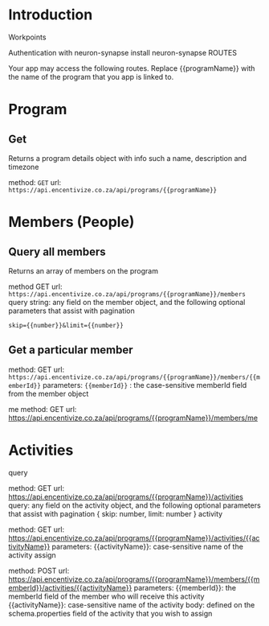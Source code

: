 # Introduction

Workpoints 

Authentication with neuron-synapse
install neuron-synapse
ROUTES

Your app may access the following routes. Replace {{programName}} with the name of the program that you app is linked to.

# Program

## Get 

Returns a program details object with info such a name, description and timezone

method: 
`GET`
url: 
`https://api.encentivize.co.za/api/programs/{{programName}}`

# Members (People)

## Query all members

Returns an array of members on the program

method GET
url: 
`https://api.encentivize.co.za/api/programs/{{programName}}/members`
query string: any field on the member object, and the following optional parameters that assist with pagination 

`skip={{number}}&limit={{number}}`


## Get a particular member

method: GET
url: `https://api.encentivize.co.za/api/programs/{{programName}}/members/{{memberId}}`
parameters:
`{{memberId}}` : the case-sensitive memberId field from the member object

me
method: GET
url: https://api.encentivize.co.za/api/programs/{{programName}}/members/me

# Activities

query

method: GET
url: https://api.encentivize.co.za/api/programs/{{programName}}/activities
query: any field on the activity object, and the following optional parameters that assist with pagination { skip: number, limit: number }
activity

method: GET
url: https://api.encentivize.co.za/api/programs/{{programName}}/activities/{{activityName}}
parameters:
{{activityName}}: case-sensitive name of the activity
assign

method: POST
url: https://api.encentivize.co.za/api/programs/{{programName}}/members/{{memberId}}/activities/{{activityName}}
parameters:
{{memberId}}: the memberId field of the member who will receive this activity
{{activityName}}: case-sensitive name of the activity
body: defined on the schema.properties field of the activity that you wish to assign